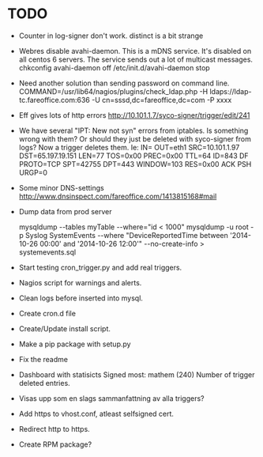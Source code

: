 TODO
====

* Counter in log-signer don't work. distinct is a bit strange



* Webres disable avahi-daemon. 
  This is a mDNS service. It's disabled on all centos 6 servers. The service
  sends out a lot of multicast messages.
  chkconfig avahi-daemon off
  /etc/init.d/avahi-daemon stop

* Need another solution than sending password on command line.
  COMMAND=/usr/lib64/nagios/plugins/check_ldap.php -H ldaps://ldap-tc.fareoffice.com:636 -U cn=sssd,dc=fareoffice,dc=com -P xxxx

* Eff gives lots of http errors
  http://10.101.1.7/syco-signer/trigger/edit/241  
  
* We have several "IPT: New not syn" errors from iptables. Is something wrong 
  with them? Or should they just be deleted with syco-signer from logs? Now
  a trigger deletes them.
  Ie:
  IN= OUT=eth1 SRC=10.101.1.97 DST=65.197.19.151 LEN=77 TOS=0x00 PREC=0x00 
  TTL=64 ID=843 DF PROTO=TCP SPT=42755 DPT=443 WINDOW=103 RES=0x00 ACK PSH URGP=0  
  
* Some minor DNS-settings
  http://www.dnsinspect.com/fareoffice.com/1413815168#mail
  
  
* Dump data from prod server
  
  mysqldump --tables myTable --where="id < 1000"
  mysqldump -u root -p Syslog SystemEvents --where "DeviceReportedTime between '2014-10-26 00:00' and '2014-10-26 12:00'" --no-create-info > systemevents.sql

* Start testing cron_trigger.py and add real triggers.    
* Nagios script for warnings and alerts.
* Clean logs before inserted into mysql.
* Create cron.d file
* Create/Update install script.
* Make a pip package with setup.py

* Fix the readme
* Dashboard with statisicts
    Signed most: mathem (240)
    Number of trigger deleted entries.
* Visas upp som en slags sammanfattning av alla triggers?

* Add https to vhost.conf, atleast selfsigned cert.
* Redirect http to https.
* Create RPM package?